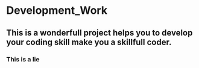 # Development_Work
## This is a wonderfull project helps you to develop your coding skill make you a skillfull coder.
### This is a lie
